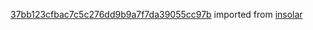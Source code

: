 [37bb123cfbac7c5c276dd9b9a7f7da39055cc97b](https://github.com/insolar/insolar/commit/37bb123cfbac7c5c276dd9b9a7f7da39055cc97b) imported from [insolar](https://github.com/insolar/insolar)
